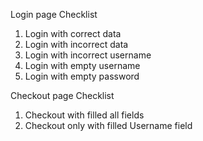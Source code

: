 Login page Checklist
1. Login with correct data
2. Login with incorrect data
3. Login with incorrect username
4. Login with empty username
5. Login with empty password

Checkout page Checklist
1. Checkout with filled all fields
2. Checkout only with filled Username field


